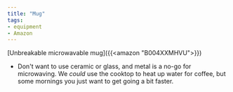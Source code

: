 ```yaml
---
title: "Mug"
tags:
- equipment
- Amazon
---
```

[Unbreakable microwavable mug]({{<amazon "B004XXMHVU">}})
- Don't want to use ceramic or glass, and metal is a no-go for microwaving. We *could* use the cooktop to heat up water for coffee, but some mornings you just want to get going a bit faster.
